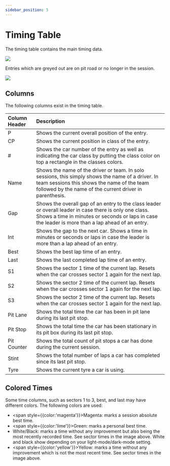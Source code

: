 ```yaml
---
sidebar_position: 5
---
```


# Timing Table

The timing table contains the main timing data. 

![](/img/lt-room-timing-table.png)

Entries which are greyed out are on pit road or no longer in the session.

![](/img/lt-room-timing-table-pits.png)

## Columns

The following columns exist in the timing table.

| Column Header | Description                                                                                                                                                                                                  |
|:--------------|:-------------------------------------------------------------------------------------------------------------------------------------------------------------------------------------------------------------|
| P             | Shows the current overall position of the entry.                                                                                                                                                             |
| CP            | Shows the current position in class of the entry.                                                                                                                                                            |
| #             | Shows the car number of the entry as well as indicating the car class by putting the class color on top a rectangle in the classes colors.                                                                   |
| Name          | Shows the name of the driver or team. In solo sessions, this simply shows the name of a driver. In team sessions this shows the name of the team followed by the name of the current driver in parenthesis.  |
| Gap           | Shows the overall gap of an entry to the class leader or overall leader in case there is only one class. Shows a time in minutes or seconds or laps in case the leader is more than a lap ahead of an entry. |
| Int           | Shows the gap to the next car. Shows a time in minutes or seconds or laps in case the leader is more than a lap ahead of an entry.                                                                           |
| Best          | Shows the best lap time of an entry.                                                                                                                                                                         |
| Last          | Shows the last completed lap time of an entry.                                                                                                                                                               |
| S1            | Shows the sector 1 time of the current lap. Resets when the car crosses sector 1 again for the next lap.                                                                                                     |
| S2            | Shows the sector 2 time of the current lap. Resets when the car crosses sector 1 again for the next lap.                                                                                                     |
| S3            | Shows the sector 2 time of the current lap. Resets when the car crosses sector 1 again for the next lap.                                                                                                     |
| Pit Lane      | Shows the total time the car has been in pit lane during its last pit stop.                                                                                                                                  |
| Pit Stop      | Shows the total time the car has been stationary in its pit box during its last pit stop.                                                                                                                    |
| Pit Counter   | Shows the total count of pit stops a car has done during the current session.                                                                                                                                |
| Stint         | Shows the total number of laps a car has completed since its last pit stop.                                                                                                                                  |
| Tyre          | Shows the current tyre a car is using.                                                                                                                                                                       |

## Colored Times

Some time columns, such as sectors 1 to 3, best, and last may have different colors. The following colors are used:

* <span style={{color:'magenta'}}>Magenta</span>: marks a session absolute best time.
* <span style={{color:'lime'}}>Green</span>: marks a personal best time.
* White/Black: marks a time without any improvement but also being the most recently recorded time. See sector times in the
  image above. White and black show depending on your light-mode/dark-mode setting.
* <span style={{color:'yellow'}}>Yellow</span>: marks a time without any improvement which is not the most recent time. See sector times in the image above.
